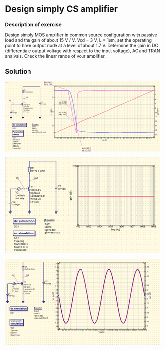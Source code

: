 # Design simply CS amplifier



### Description of exercise

Design simply MOS amplifier in common source configuration with passive load and the gain of about 15 V / V. 
Vdd = 3 V, L = 1um, set the operating point to have output node at a level of about 1.7 V.
Determine the gain in DC (differentiate output voltage with respect to the input voltage), AC and TRAN analysis. Check the linear range of your amplifier.

## Solution
<p align="center">
  <img src ="1.png" width = "700" title="photo">  
</p>


<p align="center">
  <img src ="2.png" width = "700" title="photo">  
</p>


<p align="center">
  <img src ="3.png" width = "700" title="photo">  
</p>
